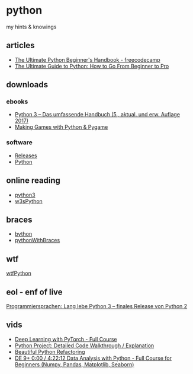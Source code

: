 # python
my hints &amp; knowings

## articles
* [The Ultimate Python Beginner's Handbook - freecodecamp](https://www.freecodecamp.org/news/the-python-guide-for-beginners/#installingpython3)  
* [The Ultimate Guide to Python: How to Go From Beginner to Pro](https://www.freecodecamp.org/news/the-ultimate-guide-to-python-from-beginner-to-intermediate-to-pro/)

## downloads
### ebooks
* [Python 3 – Das umfassende Handbuch (5., aktual. und erw. Auflage 2017)](https://www.heise.de/download/product/python-3-das-umfassende-handbuch-50453)  
* [Making Games with Python & Pygame](https://www.heise.de/download/product/making-games-with-python-pygame-91343)
### software
* [Releases](https://www.python.org/downloads/)  
* [Python](https://www.python.org/)

## online reading
* [python3](http://openbook.rheinwerk-verlag.de/python/)  
* [w3sPython](https://www.w3schools.com/python/default.asp)  


## braces
* [bython](https://github.com/mathialo/bython)  
* [pythonWithBraces](https://python-with-braces.appspot.com/#downloads)

## wtf
[wtfPython](https://github.com/satwikkansal/wtfpython)  

## eol - enf of live

[Programmiersprachen: Lang lebe Python 3 – finales Release von Python 2](https://heise.de/-4706247 )

## vids
* [Deep Learning with PyTorch - Full Course](https://youtu.be/GIsg-ZUy0MY)
* [Python Project: Detailed Code Walkthrough / Explanation](https://youtu.be/43P1BMPvht8)
* [Beautiful Python Refactoring](https://youtu.be/KTIl1MugsSY)
* [DE
9+
0:00 / 4:22:12
Data Analysis with Python - Full Course for Beginners (Numpy, Pandas, Matplotlib, Seaborn)](https://youtu.be/r-uOLxNrNk8)

